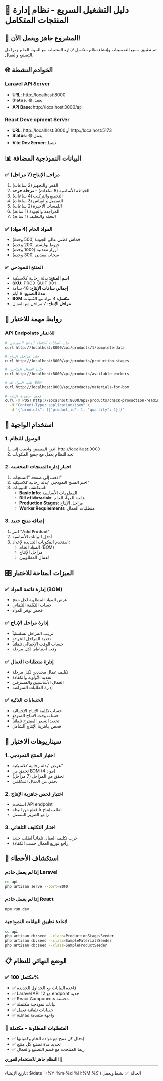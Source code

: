 # 🚀 دليل التشغيل السريع - نظام إدارة المنتجات المتكامل

## 🎯 المشروع جاهز ويعمل الآن!

تم تطبيق جميع التحسينات وإنشاء نظام متكامل لإدارة المنتجات مع المواد الخام ومراحل التصنيع والعمال.

## 🌐 الخوادم النشطة

### Laravel API Server
- **URL**: http://localhost:8000
- **Status**: 🟢 يعمل
- **API Base**: http://localhost:8000/api

### React Development Server  
- **URL**: http://localhost:3000 أو http://localhost:5173
- **Status**: 🟢 يعمل
- **Vite Dev Server**: نشط

## 📊 البيانات النموذجية المضافة

### ✅ مراحل الإنتاج (7 مراحل)
1. القص والتجهيز (2 ساعات)
2. الخياطة الأساسية (8 ساعات) - **مرحلة حرجة**
3. التجميع والتركيب (4 ساعات)
4. التفصيل والقياس (3 ساعات)
5. اللمسات الأخيرة (2 ساعات)
6. المراجعة والجودة (1 ساعة)
7. التعبئة والتغليف (1 ساعة)

### ✅ المواد الخام (4 مواد)
- قماش قطني عالي الجودة (500 وحدة)
- خيوط بوليستر (200 وحدة)
- أزرار معدنية (1000 وحدة)
- سحاب معدني (300 وحدة)

### ✅ المنتج النموذجي
- **اسم المنتج**: بدلة رجالية كلاسيكية
- **SKU**: PROD-SUIT-001
- **إجمالي ساعات الإنتاج**: 48 ساعة
- **مدة التصنيع**: 6 أيام
- **BOM مكتمل**: 4 مواد مع الكميات
- **مراحل الإنتاج**: 7 مراحل مع العمال

## 🔗 روابط مهمة للاختبار

### API Endpoints للاختبار
```bash
# جلب البيانات الكاملة للمنتج النموذجي
curl http://localhost:8000/api/products/1/complete-data

# جلب مراحل الإنتاج
curl http://localhost:8000/api/products/production-stages

# جلب العمال المتاحين
curl http://localhost:8000/api/products/available-workers

# جلب المواد للـ BOM
curl http://localhost:8000/api/products/materials-for-bom

# فحص جاهزية الإنتاج
curl -X POST http://localhost:8000/api/products/check-production-readiness \
  -H "Content-Type: application/json" \
  -d '{"products": [{"product_id": 1, "quantity": 2}]}'
```

## 📱 استخدام الواجهة

### 1. الوصول للنظام
1. افتح المتصفح واذهب إلى: http://localhost:3000
2. تجد النظام يعمل مع جميع المكونات

### 2. اختبار إدارة المنتجات المحسنة
1. اذهب إلى صفحة "المنتجات"
2. اختر المنتج النموذجي "بدلة رجالية كلاسيكية"
3. استكشف التبويبات:
   - **Basic Info**: المعلومات الأساسية
   - **Bill of Materials**: قائمة المواد الخام
   - **Production Stages**: مراحل الإنتاج
   - **Worker Requirements**: متطلبات العمال

### 3. إضافة منتج جديد
1. انقر "Add Product"
2. أدخل البيانات الأساسية
3. استخدم المكونات الجديدة لإعداد:
   - المواد الخام (BOM)
   - مراحل الإنتاج
   - العمال المطلوبين

## 🎛️ الميزات المتاحة للاختبار

### ✅ إدارة قائمة المواد (BOM)
- عرض المواد المطلوبة لكل منتج
- حساب التكلفة التلقائي
- فحص توفر المواد

### ✅ إدارة مراحل الإنتاج
- ترتيب المراحل تسلسلياً
- تحديد المراحل الحرجة
- حساب الوقت الإجمالي تلقائياً
- وقت احتياطي لكل مرحلة

### ✅ إدارة متطلبات العمال
- تكليف عمال محددين لكل مرحلة
- تحديد الأولوية والكفاءة
- العمال الأساسيين والمشرفين
- إدارة الطلبات المتزامنة

### ✅ الحسابات الذكية
- حساب تكلفة الإنتاج الإجمالية
- حساب وقت الإنتاج المتوقع
- تحديد السعر المقترح تلقائياً
- فحص جاهزية الإنتاج الشامل

## 🧪 سيناريوهات الاختبار

### 1. اختبار المنتج النموذجي
- عرض "بدلة رجالية كلاسيكية"
- تحقق من BOM (4 مواد)
- تحقق من المراحل (7 مراحل)
- تحقق من العمال المكلفين

### 2. اختبار فحص جاهزية الإنتاج
- استخدم API endpoint
- اطلب إنتاج 5 قطع من البدلة
- راجع التقرير المفصل

### 3. اختبار التكليف التلقائي
- جرب تكليف العمال تلقائياً لطلب جديد
- راجع توزيع العمال حسب الكفاءة

## 🔧 استكشاف الأخطاء

### إذا لم يعمل خادم Laravel
```bash
cd api
php artisan serve --port=8000
```

### إذا لم يعمل خادم React
```bash
npm run dev
```

### لإعادة تطبيق البيانات النموذجية
```bash
cd api
php artisan db:seed --class=ProductionStagesSeeder
php artisan db:seed --class=SampleMaterialsSeeder  
php artisan db:seed --class=SampleProductSeeder
```

## 📋 الوضع النهائي للنظام

### ✅ مكتمل 100%
- ✅ قاعدة البيانات مع الجداول الجديدة
- ✅ Laravel API مع 12 endpoint جديد
- ✅ React Components محسنة
- ✅ بيانات نموذجية مكتملة
- ✅ حسابات تلقائية تعمل
- ✅ واجهة متقدمة تفاعلية

### 🎯 المتطلبات المطلوبة - مكتملة
- ✅ إدخال كل منتج مع مواده الخام وكمياتها
- ✅ تحديد مدة تصنيع كل منتج
- ✅ ربط المنتجات مع قسم التصنيع والعمال

**النظام جاهز للاستخدام الفوري! 🎉**

---
تاريخ الإنشاء: $(date '+%Y-%m-%d %H:%M:%S')
الحالة: ✅ نشط ويعمل